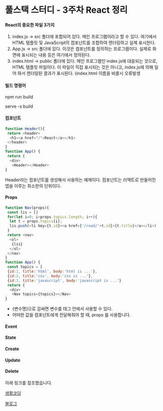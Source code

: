 <h1>풀스택 스터디 - 3주차 React 정리 </h1>
<h4>React의 중요한 파일 3가지</h4>

1. index.js -> src 폴더에 포함되어 있다. 메인 프로그램이라고 할 수 있다. 여기에서 HTML 템플릿 및 JavaScript의 컴포넌트를 조합하여 렌더링하고 실제 표시한다.
2. App.js -> src 폴더에 있다. 이것은 컴포넌트를 정의하는 프로그램이다. 실제로 화면에 표시되는 내용 등은 여기에서 정의된다.
3. index.html -> public 폴더에 있다. 메인 프로그램인 index.js에 대응되는 것으로, HTML 템플릿 파일이다. 이 파일이 직접 표시되는 것은 아니고, index.js에 의해 일어 와서 렌더링된 결과가 표시된다. (index.html 이름을 바꿀시 오류발생
<h4>빌드 명령어</h4>
npm run build

serve -s build
<h4>컴포넌트</h4>

```javascript
function Header(){
 return <header>
  <h1><a href="/">React</a></h1>
 </header>
}
function App() {
 return {
  <div>
   <Header></Header>
}
```
Header라는 컴포넌트를 생성해서 사용하는 예제이다. 컴포넌트는 리액트로 만들어진 앱을 이루는 최소한의 단위이다. 

<h4>Props</h4>

```javascript
function Nav(props){
 const lis = []
 for(let i=0; i<props.topics.length; i++){
  let t = props.topics[i];
  lis.push(<li key={t.id}><a href={'/read/'+t.id}>{t.title}</a></li>)
 }
 return <nav>
  <ol>
   {lis}
  </ol>
 </nav>
}
function App() {
 const topics = [
 {id:1, title:'html', body:'html is ...'},
 {id:2, title:'css', body:'css is ...'},
 {id:3, title:'javascript', body:'javascript is ...'}
 return {
  <div>
   <Nav topics={topics}></Nav>
}
```

- {변수명}으로 감싸면 변수를 태그 안에서 사용할 수 있다. 
- 어떠한 값을 컴포넌트에게 전달해줘야 할 때, props 를 사용합니다.

<h4>Event</h4>

<h4>State</h4>

<h4>Create</h4>

<h4>Update</h4>

<h4>Delete</h4>





아래 링크를 참조했습니다.

[생활코딩](https://www.youtube.com/watch?v=AoMv0SIjZL8&list=PLuHgQVnccGMCOGstdDZvH41x0Vtvwyxu7&index=2&ab_channel=%EC%83%9D%ED%99%9C%EC%BD%94%EB%94%A9)
 
 [블로그](https://velog.io/@khw970421/React-%ED%8C%8C%EC%9D%BC%EB%93%A4%EC%97%90-%EB%8C%80%ED%95%B4%EC%84%9C-index.js-App.js-index.html)


